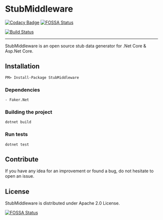 # StubMiddleware

[![Codacy Badge](https://api.codacy.com/project/badge/Grade/2741eb87cb664d1cb68cc8cd8325a9e3)](https://app.codacy.com/app/mehmetcan/StubMiddleware?utm_source=github.com&utm_medium=referral&utm_content=MCKanpolat/StubMiddleware&utm_campaign=badger)
[![FOSSA Status](https://app.fossa.io/api/projects/git%2Bgithub.com%2FMCKanpolat%2FStubMiddleware.svg?type=shield)](https://app.fossa.io/projects/git%2Bgithub.com%2FMCKanpolat%2FStubMiddleware?ref=badge_shield)

[![Build Status](https://travis-ci.org/MCKanpolat/StubMiddleware.svg?branch=master)](https://travis-ci.org/MCKanpolat/StubMiddleware)

----------
StubMiddleware is an open source stub data generator for .Net Core & Asp.Net Core.
 
## Installation

    PM> Install-Package StubMiddleware

### Dependencies

    - Faker.Net

### Building the project

    dotnet build

### Run tests 
 

    dotnet test 

## Contribute

If you have any idea for an improvement or found a bug, do not hesitate to open an issue.


## License

StubMiddleware is distributed under Apache 2.0 License.


[![FOSSA Status](https://app.fossa.io/api/projects/git%2Bgithub.com%2FMCKanpolat%2FStubMiddleware.svg?type=large)](https://app.fossa.io/projects/git%2Bgithub.com%2FMCKanpolat%2FStubMiddleware?ref=badge_large)
